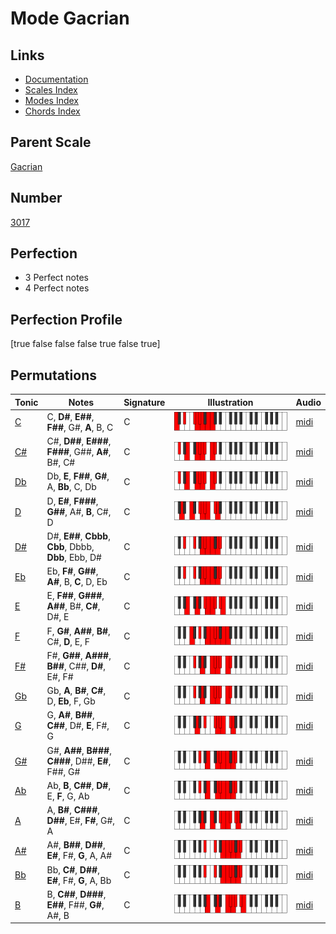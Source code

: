 # Mode Gacrian

## Links

- [Documentation](index.md)
- [Scales Index](Scales.md)
- [Modes Index](Modes.md)
- [Chords Index](Chords.md)

## Parent Scale

[Gacrian](ScaleGacrian.md)

## Number

[3017](https://ianring.com/musictheory/scales/3017)

## Perfection

- 3 Perfect notes
- 4 Perfect notes

## Perfection Profile

[true false false false true false true]

## Permutations

| Tonic | Notes | Signature | Illustration | Audio |
|-------|-------|-----------|--------------|-------|
| [C](ModeCNaturalGacrian.md) | C, **D#**, **E##**, **F##**, G#, **A**, B, C | C | ![CNaturalGacrian](ModeCNaturalGacrian.png) | [midi](https://github.com/edipermadi/music/blob/main/docs/ModeCNaturalGacrian.mid?raw=true) |
| [C#](ModeCSharpGacrian.md) | C#, **D##**, **E###**, **F###**, G##, **A#**, B#, C# | C | ![CSharpGacrian](ModeCSharpGacrian.png) | [midi](https://github.com/edipermadi/music/blob/main/docs/ModeCSharpGacrian.mid?raw=true) |
| [Db](ModeDFlatGacrian.md) | Db, **E**, **F##**, **G#**, A, **Bb**, C, Db | C | ![DFlatGacrian](ModeDFlatGacrian.png) | [midi](https://github.com/edipermadi/music/blob/main/docs/ModeDFlatGacrian.mid?raw=true) |
| [D](ModeDNaturalGacrian.md) | D, **E#**, **F###**, **G##**, A#, **B**, C#, D | C | ![DNaturalGacrian](ModeDNaturalGacrian.png) | [midi](https://github.com/edipermadi/music/blob/main/docs/ModeDNaturalGacrian.mid?raw=true) |
| [D#](ModeDSharpGacrian.md) | D#, **E##**, **Cbbb**, **Cbb**, Dbbb, **Dbb**, Ebb, D# | C | ![DSharpGacrian](ModeDSharpGacrian.png) | [midi](https://github.com/edipermadi/music/blob/main/docs/ModeDSharpGacrian.mid?raw=true) |
| [Eb](ModeEFlatGacrian.md) | Eb, **F#**, **G##**, **A#**, B, **C**, D, Eb | C | ![EFlatGacrian](ModeEFlatGacrian.png) | [midi](https://github.com/edipermadi/music/blob/main/docs/ModeEFlatGacrian.mid?raw=true) |
| [E](ModeENaturalGacrian.md) | E, **F##**, **G###**, **A##**, B#, **C#**, D#, E | C | ![ENaturalGacrian](ModeENaturalGacrian.png) | [midi](https://github.com/edipermadi/music/blob/main/docs/ModeENaturalGacrian.mid?raw=true) |
| [F](ModeFNaturalGacrian.md) | F, **G#**, **A##**, **B#**, C#, **D**, E, F | C | ![FNaturalGacrian](ModeFNaturalGacrian.png) | [midi](https://github.com/edipermadi/music/blob/main/docs/ModeFNaturalGacrian.mid?raw=true) |
| [F#](ModeFSharpGacrian.md) | F#, **G##**, **A###**, **B##**, C##, **D#**, E#, F# | C | ![FSharpGacrian](ModeFSharpGacrian.png) | [midi](https://github.com/edipermadi/music/blob/main/docs/ModeFSharpGacrian.mid?raw=true) |
| [Gb](ModeGFlatGacrian.md) | Gb, **A**, **B#**, **C#**, D, **Eb**, F, Gb | C | ![GFlatGacrian](ModeGFlatGacrian.png) | [midi](https://github.com/edipermadi/music/blob/main/docs/ModeGFlatGacrian.mid?raw=true) |
| [G](ModeGNaturalGacrian.md) | G, **A#**, **B##**, **C##**, D#, **E**, F#, G | C | ![GNaturalGacrian](ModeGNaturalGacrian.png) | [midi](https://github.com/edipermadi/music/blob/main/docs/ModeGNaturalGacrian.mid?raw=true) |
| [G#](ModeGSharpGacrian.md) | G#, **A##**, **B###**, **C###**, D##, **E#**, F##, G# | C | ![GSharpGacrian](ModeGSharpGacrian.png) | [midi](https://github.com/edipermadi/music/blob/main/docs/ModeGSharpGacrian.mid?raw=true) |
| [Ab](ModeAFlatGacrian.md) | Ab, **B**, **C##**, **D#**, E, **F**, G, Ab | C | ![AFlatGacrian](ModeAFlatGacrian.png) | [midi](https://github.com/edipermadi/music/blob/main/docs/ModeAFlatGacrian.mid?raw=true) |
| [A](ModeANaturalGacrian.md) | A, **B#**, **C###**, **D##**, E#, **F#**, G#, A | C | ![ANaturalGacrian](ModeANaturalGacrian.png) | [midi](https://github.com/edipermadi/music/blob/main/docs/ModeANaturalGacrian.mid?raw=true) |
| [A#](ModeASharpGacrian.md) | A#, **B##**, **D##**, **E#**, F#, **G**, A, A# | C | ![ASharpGacrian](ModeASharpGacrian.png) | [midi](https://github.com/edipermadi/music/blob/main/docs/ModeASharpGacrian.mid?raw=true) |
| [Bb](ModeBFlatGacrian.md) | Bb, **C#**, **D##**, **E#**, F#, **G**, A, Bb | C | ![BFlatGacrian](ModeBFlatGacrian.png) | [midi](https://github.com/edipermadi/music/blob/main/docs/ModeBFlatGacrian.mid?raw=true) |
| [B](ModeBNaturalGacrian.md) | B, **C##**, **D###**, **E##**, F##, **G#**, A#, B | C | ![BNaturalGacrian](ModeBNaturalGacrian.png) | [midi](https://github.com/edipermadi/music/blob/main/docs/ModeBNaturalGacrian.mid?raw=true) |
